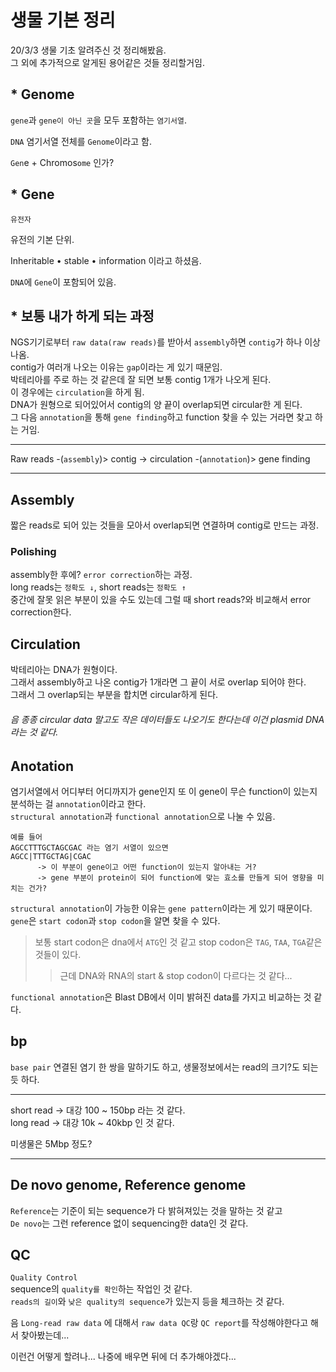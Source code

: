 # 생물 기본 정리
20/3/3 생물 기초 알려주신 것 정리해봤음.   
그 외에 추가적으로 알게된 용어같은 것들 정리할거임.

## * Genome
```gene```과 ```gene이 아닌 곳```을 모두 포함하는 ```염기서열```.

```DNA``` 염기서열 전체를 ```Genome```이라고 함.

```Gen```e + Chromos```ome``` 인가?

## * Gene
```유전자``` 

유전의 기본 단위.

Inheritable • stable • information 이라고 하셨음.

```DNA```에 ```Gene```이 포함되어 있음.

## * 보통 내가 하게 되는 과정
NGS기기로부터 ```raw data(raw reads)```를 받아서 ```assembly```하면 ```contig```가 하나 이상 나옴.   
contig가 여러개 나오는 이유는 ```gap```이라는 게 있기 때문임.   
박테리아를 주로 하는 것 같은데 잘 되면 보통 contig 1개가 나오게 된다.   
이 경우에는 ```circulation```을 하게 됨.   
DNA가 원형으로 되어있어서 contig의 양 끝이 overlap되면 circular한 게 된다.   
그 다음 ```annotation```을 통해 ```gene finding```하고 function 찾을 수 있는 거라면 찾고 하는 거임.   

***
Raw reads -(```assembly```)> contig -> circulation -(```annotation```)> gene finding   
***

## Assembly
짧은 reads로 되어 있는 것들을 모아서 overlap되면 연결하며 contig로 만드는 과정.

### Polishing
assembly한 후에? ```error correction```하는 과정.   
long reads는 ```정확도 ↓```, short reads는 ```정확도 ↑```   
중간에 잘못 읽은 부분이 있을 수도 있는데 그럴 때 short reads?와 비교해서 error correction한다.

## Circulation
박테리아는 DNA가 원형이다.   
그래서 assembly하고 나온 contig가 1개라면 그 끝이 서로 overlap 되어야 한다.   
그래서 그 overlap되는 부분을 합치면 circular하게 된다.   

###### 음 종종 circular data 말고도 작은 데이터들도 나오기도 한다는데 이건 plasmid DNA라는 것 같다.

## Anotation
염기서열에서 어디부터 어디까지가 gene인지 또 이 gene이 무슨 function이 있는지 분석하는 걸 ```annotation```이라고 한다.   
```structural annotation```과 ```functional annotation```으로 나눌 수 있음.

```
예를 들어
AGCCTTTGCTAGCGAC 라는 염기 서열이 있으면
AGCC|TTTGCTAG|CGAC
      -> 이 부분이 gene이고 어떤 function이 있는지 알아내는 거?
      -> gene 부분이 protein이 되어 function에 맞는 효소를 만들게 되어 영향을 미치는 건가?
```

```structural annotation```이 가능한 이유는 ```gene pattern```이라는 게 있기 때문이다.   
```gene```은 ```start codon```과 ```stop codon```을 알면 찾을 수 있다.   
> 보통 start codon은 dna에서 ```ATG```인 것 같고 stop codon은 ```TAG```, ```TAA```, ```TGA```같은 것들이 있다.   
>    > 근데 DNA와 RNA의 start & stop codon이 다르다는 것 같다...

```functional annotation```은 Blast DB에서 이미 밝혀진 data를 가지고 비교하는 것 같다.

## bp
```base pair```
   연결된 염기 한 쌍을 말하기도 하고, 생물정보에서는 read의 크기?도 되는 듯 하다.
***
short read -> 대강 100 ~ 150bp 라는 것 같다.   
long read -> 대강 10k ~ 40kbp 인 것 같다.

미생물은 5Mbp 정도?
***

## De novo genome, Reference genome
```Reference```는 기준이 되는 sequence가 다 밝혀져있는 것을 말하는 것 같고   
```De novo```는 그런 reference 없이 sequencing한 data인 것 같다.

## QC
```Quality Control```   
sequence의 ```quality를 확인```하는 작업인 것 같다.   
```reads의 길이```와 ```낮은 quality의 sequence```가 있는지 등을 체크하는 것 같다.   

음 ```Long-read raw data``` 에 대해서 ```raw data QC```랑 ```QC report```를 작성해야한다고 해서 찾아봤는데...

이런건 어떻게 할려나... 나중에 배우면 뒤에 더 추가해야겠다...
